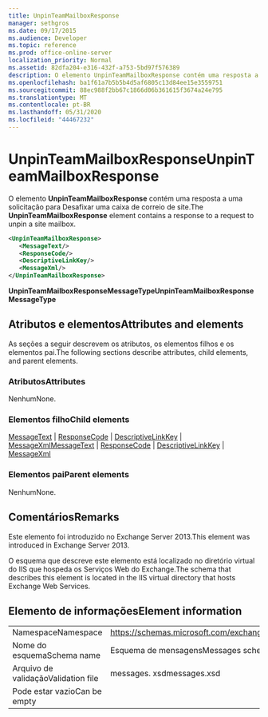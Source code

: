```yaml
---
title: UnpinTeamMailboxResponse
manager: sethgros
ms.date: 09/17/2015
ms.audience: Developer
ms.topic: reference
ms.prod: office-online-server
localization_priority: Normal
ms.assetid: 82dfa204-e316-432f-a753-5bd97f576389
description: O elemento UnpinTeamMailboxResponse contém uma resposta a uma solicitação para Desafixar uma caixa de correio de site.
ms.openlocfilehash: ba1f61a7b5b5b4d5af6805c13d84ee15e3559751
ms.sourcegitcommit: 88ec988f2bb67c1866d06b361615f3674a24e795
ms.translationtype: MT
ms.contentlocale: pt-BR
ms.lasthandoff: 05/31/2020
ms.locfileid: "44467232"
---
```

# <a name="unpinteammailboxresponse"></a><span data-ttu-id="2afda-103">UnpinTeamMailboxResponse</span><span class="sxs-lookup"><span data-stu-id="2afda-103">UnpinTeamMailboxResponse</span></span>

<span data-ttu-id="2afda-104">O elemento **UnpinTeamMailboxResponse** contém uma resposta a uma solicitação para Desafixar uma caixa de correio de site.</span><span class="sxs-lookup"><span data-stu-id="2afda-104">The **UnpinTeamMailboxResponse** element contains a response to a request to unpin a site mailbox.</span></span> 
  
```XML
<UnpinTeamMailboxResponse>
   <MessageText/>
   <ResponseCode/>
   <DescriptiveLinkKey/>
   <MessageXml/>
</UnpinTeamMailboxResponse>
```

 <span data-ttu-id="2afda-105">**UnpinTeamMailboxResponseMessageType**</span><span class="sxs-lookup"><span data-stu-id="2afda-105">**UnpinTeamMailboxResponseMessageType**</span></span>
## <a name="attributes-and-elements"></a><span data-ttu-id="2afda-106">Atributos e elementos</span><span class="sxs-lookup"><span data-stu-id="2afda-106">Attributes and elements</span></span>

<span data-ttu-id="2afda-107">As seções a seguir descrevem os atributos, os elementos filhos e os elementos pai.</span><span class="sxs-lookup"><span data-stu-id="2afda-107">The following sections describe attributes, child elements, and parent elements.</span></span>
  
### <a name="attributes"></a><span data-ttu-id="2afda-108">Atributos</span><span class="sxs-lookup"><span data-stu-id="2afda-108">Attributes</span></span>

<span data-ttu-id="2afda-109">Nenhum</span><span class="sxs-lookup"><span data-stu-id="2afda-109">None.</span></span>
  
### <a name="child-elements"></a><span data-ttu-id="2afda-110">Elementos filho</span><span class="sxs-lookup"><span data-stu-id="2afda-110">Child elements</span></span>

<span data-ttu-id="2afda-111">[MessageText](messagetext.md)  |  [ResponseCode](responsecode.md)  |  [DescriptiveLinkKey](descriptivelinkkey.md)  |  [MessageXml](messagexml.md)</span><span class="sxs-lookup"><span data-stu-id="2afda-111">[MessageText](messagetext.md) | [ResponseCode](responsecode.md) | [DescriptiveLinkKey](descriptivelinkkey.md) | [MessageXml](messagexml.md)</span></span>
  
### <a name="parent-elements"></a><span data-ttu-id="2afda-112">Elementos pai</span><span class="sxs-lookup"><span data-stu-id="2afda-112">Parent elements</span></span>

<span data-ttu-id="2afda-113">Nenhum</span><span class="sxs-lookup"><span data-stu-id="2afda-113">None.</span></span>
  
## <a name="remarks"></a><span data-ttu-id="2afda-114">Comentários</span><span class="sxs-lookup"><span data-stu-id="2afda-114">Remarks</span></span>

<span data-ttu-id="2afda-115">Este elemento foi introduzido no Exchange Server 2013.</span><span class="sxs-lookup"><span data-stu-id="2afda-115">This element was introduced in Exchange Server 2013.</span></span>
  
<span data-ttu-id="2afda-116">O esquema que descreve este elemento está localizado no diretório virtual do IIS que hospeda os Serviços Web do Exchange.</span><span class="sxs-lookup"><span data-stu-id="2afda-116">The schema that describes this element is located in the IIS virtual directory that hosts Exchange Web Services.</span></span>
  
## <a name="element-information"></a><span data-ttu-id="2afda-117">Elemento de informações</span><span class="sxs-lookup"><span data-stu-id="2afda-117">Element information</span></span>

|||
|:-----|:-----|
|<span data-ttu-id="2afda-118">Namespace</span><span class="sxs-lookup"><span data-stu-id="2afda-118">Namespace</span></span>  <br/> |https://schemas.microsoft.com/exchange/services/2006/messages  <br/> |
|<span data-ttu-id="2afda-119">Nome do esquema</span><span class="sxs-lookup"><span data-stu-id="2afda-119">Schema name</span></span>  <br/> |<span data-ttu-id="2afda-120">Esquema de mensagens</span><span class="sxs-lookup"><span data-stu-id="2afda-120">Messages schema</span></span>  <br/> |
|<span data-ttu-id="2afda-121">Arquivo de validação</span><span class="sxs-lookup"><span data-stu-id="2afda-121">Validation file</span></span>  <br/> |<span data-ttu-id="2afda-122">messages. xsd</span><span class="sxs-lookup"><span data-stu-id="2afda-122">messages.xsd</span></span>  <br/> |
|<span data-ttu-id="2afda-123">Pode estar vazio</span><span class="sxs-lookup"><span data-stu-id="2afda-123">Can be empty</span></span>  <br/> ||
   

